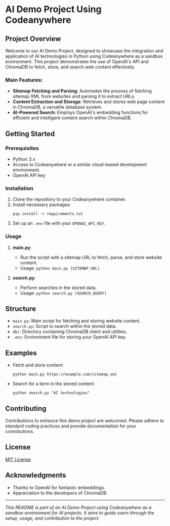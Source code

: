 # AI Demo Project Using Codeanywhere

## Project Overview

Welcome to our AI Demo Project, designed to showcase the integration and application of AI technologies in Python using Codeanywhere as a sandbox environment. This project demonstrates the use of OpenAI's API and ChromaDB to fetch, store, and search web content effectively. 

### Main Features:
- **Sitemap Fetching and Parsing**: Automates the process of fetching sitemap XML from websites and parsing it to extract URLs.
- **Content Extraction and Storage**: Retrieves and stores web page content in ChromaDB, a versatile database system.
- **AI-Powered Search**: Employs OpenAI's embedding functions for efficient and intelligent content search within ChromaDB.

## Getting Started

### Prerequisites
- Python 3.x
- Access to Codeanywhere or a similar cloud-based development environment.
- OpenAI API key

### Installation
1. Clone the repository to your Codeanywhere container.
2. Install necessary packages:
   ```
   pip install -r requirements.txt
   ```
3. Set up an `.env` file with your `OPENAI_API_KEY`.

### Usage

1. **main.py**: 
   - Run the script with a sitemap URL to fetch, parse, and store website content.
   - Usage: `python main.py [SITEMAP_URL]`

2. **search.py**:
   - Perform searches in the stored data.
   - Usage: `python search.py [SEARCH_QUERY]`

## Structure

- `main.py`: Main script for fetching and storing website content.
- `search.py`: Script to search within the stored data.
- `db/`: Directory containing ChromaDB client and utilities.
- `.env`: Environment file for storing your OpenAI API key.

## Examples

- Fetch and store content:
  ```
  python main.py https://example.com/sitemap.xml
  ```

- Search for a term in the stored content:
  ```
  python search.py "AI technologies"
  ```

## Contributing
Contributions to enhance this demo project are welcomed. Please adhere to standard coding practices and provide documentation for your contributions.

## License
[MIT License](LICENSE.md)

## Acknowledgments
- Thanks to OpenAI for fantastic embeddings.
- Appreciation to the developers of ChromaDB.

---

*This README is part of an AI Demo Project using Codeanywhere as a sandbox environment for AI projects. It aims to guide users through the setup, usage, and contribution to the project.*